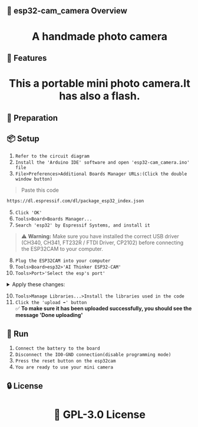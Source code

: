 <!-- Proje-Resmi -->

## 👀 esp32-cam_camera Overview  
<h1 align="center">A handmade photo camera</h1>  


## 🚀 Features  
<h1 align="center">This a portable mini photo camera.It has also a flash.</h1>  


## 🔎 Preparation


## 📦 Setup 
1. `Refer to the circuit diagram`
2. `Install the 'Arduino IDE' software and open 'esp32-cam_camera.ino' file`
4. `File>Preferences>Additional Boards Manager URLs:(Click the double window button)`
>Paste this code  
```bash
https://dl.espressif.com/dl/package_esp32_index.json
```
5. `Click 'OK'`  
6. `Tools>Board>Boards Manager...`  
7. `Search 'esp32' by Espressif Systems, and install it` 
> ⚠️ **Warning:** Make sure you have installed the correct USB driver (CH340, CH341, FT232R / FTDI Driver, CP2102) before connecting the ESP32CAM to your computer.
8. `Plug the ESP32CAM into your computer`
9. `Tools>Board>esp32>'AI Thinker ESP32-CAM'`
9. `Tools>Port>'Select the esp's port'`

<details>
<summary>Apply these changes:</summary>

- CPU Frequency: 240MHz (WiFi/BT)
- Core Debug Level: None
- Erase All Flash Before Sketch Upload: Disabled
- Flash Frequency: 80MHz
- Flash Mode: QIO
- Partition Scheme: Huge APP (3MB No OTA/1MB SPIFFS)

</details>

10. `Tools>Manage Libraries...>Install the libraries used in the code`
11. `Click the 'upload ➡️' button`  
✅ **To make sure it has been uploaded successfully, you should see the message 'Done uploading'** 


## 🎉 Run  
1. `Connect the battery to the board`  
2. `Disconnect the IO0-GND connection(disable programming mode)`  
3. `Press the reset button on the esp32cam`  
4. `You are ready to use your mini camera`  


## 🔒 License  
<h1 align="center">📜 GPL-3.0 License</h1>

